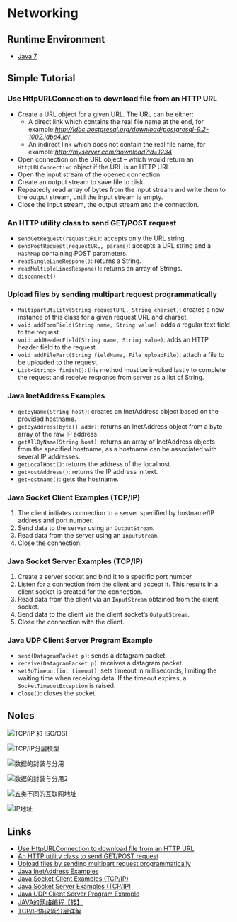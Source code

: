# Networking

## Runtime Environment
 - [Java 7](http://www.oracle.com/technetwork/java/javase/downloads/jdk7-downloads-1880260.html)

## Simple Tutorial

### Use HttpURLConnection to download file from an HTTP URL
- Create a URL object for a given URL. The URL can be either:
    - A direct link which contains the real file name at the end, for example:*http://jdbc.postgresql.org/download/postgresql-9.2-1002.jdbc4.jar*
    - An indirect link which does not contain the real file name, for example:*http://myserver.com/download?id=1234*
- Open connection on the URL object – which would return an `HttpURLConnection` object if the URL is an HTTP URL.
- Open the input stream of the opened connection.
- Create an output stream to save file to disk.
- Repeatedly read array of bytes from the input stream and write them to the output stream, until the input stream is empty.
- Close the input stream, the output stream and the connection.

### An HTTP utility class to send GET/POST request
- `sendGetRequest(requestURL)`: accepts only the URL string.
- `sendPostRequest(requestURL, params)`: accepts a URL string and a `HashMap` containing POST parameters.
- `readSingleLineRespone()`: returns a String.
- `readMultipleLinesRespone()`: returns an array of Strings.
- `disconnect()`

### Upload files by sending multipart request programmatically
- `MultipartUtility(String requestURL, String charset)`: creates a new instance of this class for a given request URL and charset.
- `void addFormField(String name, String value)`: adds a regular text field to the request.
- `void addHeaderField(String name, String value)`: adds an HTTP header field to the request.
- `void addFilePart(String fieldName, File uploadFile)`: attach a file to be uploaded to the request.
- `List<String> finish()`: this method must be invoked lastly to complete the request and receive response from server as a list of String.

### Java InetAddress Examples
- `getByName(String host)`: creates an InetAddress object based on the provided hostname.
- `getByAddress(byte[] addr)`: returns an InetAddress object from a byte array of the raw IP address.
- `getAllByName(String host)`: returns an array of InetAddress objects from the specified hostname, as a hostname can be associated with several IP addresses.
- `getLocalHost()`: returns the address of the localhost.
- `getHostAddress()`: returns the IP address in text.
- `getHostname()`: gets the hostname.

### Java Socket Client Examples (TCP/IP)
1. The client initiates connection to a server specified by hostname/IP address and port number.
2. Send data to the server using an `OutputStream`.
3. Read data from the server using an `InputStream`.
4. Close the connection.

### Java Socket Server Examples (TCP/IP)
1. Create a server socket and bind it to a specific port number
2. Listen for a connection from the client and accept it. This results in a client socket is created for the connection.
3. Read data from the client via an `InputStream` obtained from the client socket.
4. Send data to the client via the client socket’s `OutputStream`.
5. Close the connection with the client.

### Java UDP Client Server Program Example
- `send(DatagramPacket p)`: sends a datagram packet.
- `receive(DatagramPacket p)`: receives a datagram packet.
- `setSoTimeout(int timeout)`: sets timeout in milliseconds, limiting the waiting time when receiving data. If the timeout expires, a `SocketTimeoutException` is raised.
- `close()`: closes the socket.

## Notes

![TCP/IP 和 ISO/OSI](http://s1.wailian.download/2017/11/20/TCPIPISOOSI.png)

![TCP/IP分层模型](http://s1.wailian.download/2017/11/20/TCPIP.png)

![数据的封装与分用](http://s1.wailian.download/2017/11/20/3278cb981ff6146a.png)

![数据的封装与分用2](http://s1.wailian.download/2017/11/20/2.png)

![五类不同的互联网地址](http://s1.wailian.download/2017/11/20/8f52799a84fe4f15.png)

![IP地址](http://s1.wailian.download/2017/11/20/IP.png)

## Links
- [Use HttpURLConnection to download file from an HTTP URL](http://www.codejava.net/java-se/networking/use-httpurlconnection-to-download-file-from-an-http-url)
- [An HTTP utility class to send GET/POST request](http://www.codejava.net/java-se/networking/an-http-utility-class-to-send-getpost-request)
- [Upload files by sending multipart request programmatically](http://www.codejava.net/java-se/networking/upload-files-by-sending-multipart-request-programmatically)
- [Java InetAddress Examples](http://www.codejava.net/java-se/networking/java-inetaddress-examples)
- [Java Socket Client Examples (TCP/IP)](http://www.codejava.net/java-se/networking/java-socket-client-examples-tcp-ip)
- [Java Socket Server Examples (TCP/IP)](http://www.codejava.net/java-se/networking/java-socket-server-examples-tcp-ip)
- [Java UDP Client Server Program Example](http://www.codejava.net/java-se/networking/java-udp-client-server-program-example)
- [JAVA的网络编程【转】](http://www.cnblogs.com/springcsc/archive/2009/12/03/1616413.html)
- [TCP/IP协议簇分层详解](http://blog.csdn.net/hankscpp/article/details/8611229)
